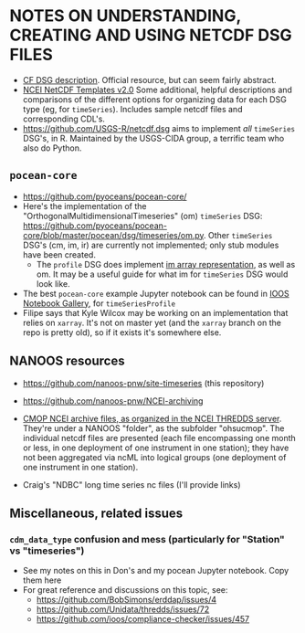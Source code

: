 # NOTES ON UNDERSTANDING, CREATING AND USING NETCDF DSG FILES

- [CF DSG description](http://cfconventions.org/Data/cf-conventions/cf-conventions-1.6/build/cf-conventions.html#discrete-sampling-geometries). Official resource, but can seem fairly abstract.
- [NCEI NetCDF Templates v2.0](https://www.nodc.noaa.gov/data/formats/netcdf/v2.0/) Some additional, helpful descriptions and comparisons of the different options for organizing data for each DSG type (eg, for `timeSeries`). Includes sample netcdf files and corresponding CDL's.
- https://github.com/USGS-R/netcdf.dsg aims to implement *all* `timeSeries` DSG's, in R. Maintained by the USGS-CIDA group, a terrific team who also do Python.

## `pocean-core`

- https://github.com/pyoceans/pocean-core/
- Here's the implementation of the "OrthogonalMultidimensionalTimeseries" (om) `timeSeries` DSG: https://github.com/pyoceans/pocean-core/blob/master/pocean/dsg/timeseries/om.py. Other `timeSeries` DSG's (cm, im, ir) are currently not implemented; only stub modules have been created.
    - The `profile` DSG does implement [im array representation](https://github.com/pyoceans/pocean-core/blob/master/pocean/dsg/profile/im.py), as well as om. It may be a useful guide for what im for `timeSeries` DSG would look like.
- The best `pocean-core` example Jupyter notebook can be found in [IOOS Notebook Gallery](http://ioos.github.io/notebooks_demos/notebooks/2018-02-27-pocean-timeSeries-demo/), for `timeSeriesProfile`
- Filipe says that Kyle Wilcox may be working on an implementation that relies on `xarray`. It's not on master yet (and the `xarray` branch on the repo is pretty old), so if it exists it's somewhere else.


## NANOOS resources

- https://github.com/nanoos-pnw/site-timeseries (this repository)
- https://github.com/nanoos-pnw/NCEI-archiving

- [CMOP NCEI archive files, as organized in the NCEI THREDDS server](https://data.nodc.noaa.gov/thredds/catalog/ioos/nanoos/catalog.html). They're under a NANOOS "folder", as the subfolder "ohsucmop". The individual netcdf files are presented (each file encompassing one month or less, in one deployment of one instrument in one station); they have not been aggregated via ncML into logical groups (one deployment of one instrument in one station).
- Craig's "NDBC" long time series nc files (I'll provide links)


## Miscellaneous, related issues

### `cdm_data_type` confusion and mess (particularly for "Station" vs "timeseries")
- See my notes on this in Don's and my pocean Jupyter notebook. Copy them here
- For great reference and discussions on this topic, see:
    - https://github.com/BobSimons/erddap/issues/4
    - https://github.com/Unidata/thredds/issues/72
    - https://github.com/ioos/compliance-checker/issues/457
